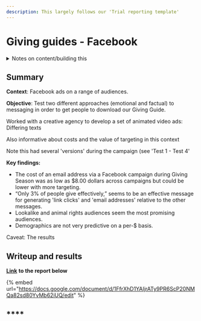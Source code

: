 ```yaml
---
description: This largely follows our 'Trial reporting template'
---
```


# Giving guides - Facebook

<details>

<summary>Notes on content/building this</summary>

This follows the [trial-reporting-template.md](../../marketing-and-testing-opportunities-tools-tips/trial-reporting-template.md "mention"), edited slightly for public reading.

We are building the results and analysis in a  transparent way; directly importing the data and doing our own analyses ... within the [EAMT Analysis web-book here.](https://daaronr.github.io/eamt\_data\_analysis/chapters/gwwc\_gg.html)

</details>

## Summary

**Context**: Facebook ads on a range of audiences.

**Objective**: Test two different approaches (emotional and factual) to messaging in order to get people to download our Giving Guide.

Worked with a creative agency to develop a set of animated video ads: Differing texts

Also informative about costs and the value of targeting in this context

Note this had several 'versions' during the campaign (see 'Test 1 - Test 4'



**Key findings:**

* The cost of an email address via a Facebook campaign during Giving Season was as low as $8.00 dollars across campaigns but could be lower with more targeting.
* “Only 3% of people give effectively,” seems to be an effective message for generating 'link clicks' and 'email addresses' relative to the other messages.
* Lookalike and animal rights audiences seem the most promising audiences.
* Demographics are not very predictive on a per-$ basis.

Caveat: The results&#x20;

## Writeup and results

[**Link**](https://docs.google.com/document/d/1FfrXhD1YAIjrATy9PR6ScP20NMQa82sd80YvMb62iUQ/edit?usp=sharing) **to the report below**

{% embed url="https://docs.google.com/document/d/1FfrXhD1YAIjrATy9PR6ScP20NMQa82sd80YvMb62iUQ/edit" %}

###

## ****
